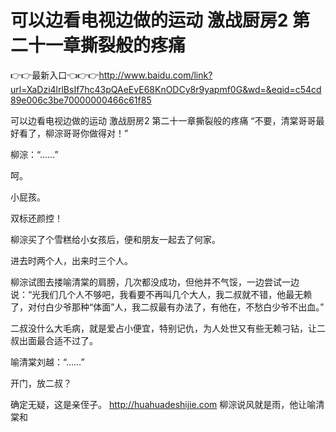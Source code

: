 # 可以边看电视边做的运动 激战厨房2 第二十一章撕裂般的疼痛

👉👉最新入口👈👉👉http://www.baidu.com/link?url=XaDzi4lrlBsIf7hc43pQAeEvE68KnODCy8r9yapmf0G&wd=&eqid=c54cd89e006c3be70000000466c61f85

可以边看电视边做的运动 激战厨房2 第二十一章撕裂般的疼痛
“不要，清棠哥哥最好看了，柳淙哥哥你做得对！”

柳淙：“……”

呵。

小屁孩。

双标还颜控！

柳淙买了个雪糕给小女孩后，便和朋友一起去了何家。

进去时两个人，出来时三个人。

柳淙试图去搂喻清棠的肩膀，几次都没成功，但他并不气馁，一边尝试一边说：“光我们几个人不够吧，我看要不再叫几个大人，我二叔就不错，他最无赖了，对付白少爷那种“体面”人，我二叔最有办法了，有他在，不愁白少爷不出血。”

二叔没什么大毛病，就是爱占小便宜，特别记仇，为人处世又有些无赖刁钻，让二叔出面最合适不过了。

喻清棠刘越：“……”

开门，放二叔？

确定无疑，这是亲侄子。
http://huahuadeshijie.com
柳淙说风就是雨，他让喻清棠和
